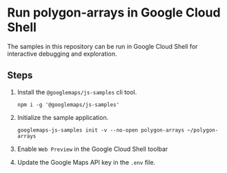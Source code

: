 # Run polygon-arrays in Google Cloud Shell

The samples in this repository can be run in Google Cloud Shell for interactive debugging and exploration.

## Steps

1. Install the `@googlemaps/js-samples` cli tool.

    ```
    npm i -g '@googlemaps/js-samples'
    ```
1. Initialize the sample application. 
    ```
    googlemaps-js-samples init -v --no-open polygon-arrays ~/polygon-arrays
    ```
1. Enable `Web Preview` in the Google Cloud Shell toolbar
1. Update the Google Maps API key in the `.env` file.
